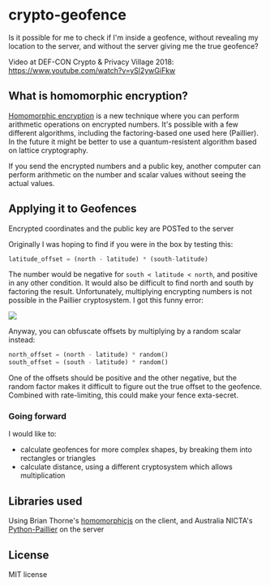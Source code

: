# crypto-geofence

Is it possible for me to check if I'm inside a geofence, without revealing my location to
the server, and without the server giving me the true geofence?

Video at DEF-CON Crypto & Privacy Village 2018: https://www.youtube.com/watch?v=ySl2ywGiFkw

## What is homomorphic encryption?

<a href="https://en.wikipedia.org/wiki/Homomorphic_encryption">Homomorphic encryption</a> is a new technique where you can perform arithmetic operations on
encrypted numbers.  It's possible with a few different algorithms, including the factoring-based one
used here (Paillier).  In the future it might be better to use a quantum-resistent algorithm
based on lattice cryptography.

If you send the encrypted numbers and a public key, another computer can perform arithmetic on
the number and scalar values without seeing the actual values.

## Applying it to Geofences

Encrypted coordinates and the public key are POSTed to the server

Originally I was hoping to find if you were in the box by testing this:

```python
latitude_offset = (north - latitude) * (south-latitude)
```

The number would be negative for ```south < latitude < north```, and positive in any other
condition.  It would also be difficult to find north and south by factoring the result.
Unfortunately, multiplying encrypting numbers is not possible in the Paillier
cryptosystem.  I got this funny error:

<img src="http://i.imgur.com/Hipe0LB.png"/>

Anyway, you can obfuscate offsets by multiplying by a random scalar instead:

```python
north_offset = (north - latitude) * random()
south_offset = (south - latitude) * random()
```

One of the offsets should be positive and the other negative, but the random factor makes
it difficult to figure out the true offset to the geofence. Combined with rate-limiting,
this could make your fence exta-secret.

### Going forward

I would like to:

- calculate geofences for more complex shapes, by breaking them into rectangles or triangles
- calculate distance, using a different cryptosystem which allows multiplication

## Libraries used

Using Brian Thorne's <a href="https://github.com/hardbyte/paillier.js">homomorphicjs</a> on the client,
and Australia NICTA's <a href="https://github.com/NICTA/python-paillier">Python-Paillier</a>
on the server

## License

MIT license
